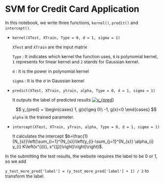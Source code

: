 # SVM for Credit Card Application	

In this notebook, we write three functions, `kernel()`, `predit()` and `intercept()`.

- `kernel(XTest, XTrain, Type = 0, d = 1, sigma = 1)`

  `XTest` and `XTrain` are the input matrix 

  `Type` :  It indicates which kernel the function uses, `0` is polynomial kernel, `1` represents for linear kernel and `2` stands for Gaussian kernel.

  `d` : It is the power in polynomial kernel 

  `sigma` : It is the $\sigma$ in Gaussian kernel 

- `predict(XTest, XTrain, ytrain, alpha, Type = 0, d = 1, sigma = 1)`

  It outputs the label of predicted results <a href="https://www.codecogs.com/eqnedit.php?latex=y_{pred}" target="_blank"><img src="https://latex.codecogs.com/gif.latex?y_{pred}" title="y_{pred}" /></a>

  $$
  y_{pred} = 
  \begin{cases}
  1, g(x)\geq 0\\
  -1, g(x)<0
  \end{cases}
  $$
  `alpha` is the trained parameter.

- `intercept(XTest, XTrain, yTrain, alpha, Type = 0, d = 1, sigma = 1)`

  It calculates the intercept $b=\frac{1}{N_{s}}\left(\sum_{i=1}^{N_{s}}\left(y_{i}-\sum_{j=1}^{N_{s}} \alpha_{i} y_{i} K\left(x^{(i)}, x^{(j)}\right)\right)\right)$. 

In the submitting the test results, the website requires the label to be $0$ or $1$, so we add 

`y_test_more_pred['label'] = (y_test_more_pred['label'] + 1) / 2` to transform the label. 
